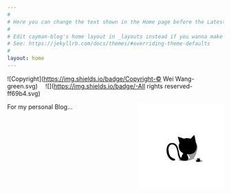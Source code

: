 ```yaml
---
#
# Here you can change the text shown in the Home page before the Latest Posts section.
#
# Edit cayman-blog's home layout in _layouts instead if you wanna make some changes
# See: https://jekyllrb.com/docs/themes/#overriding-theme-defaults
#
layout: home
---
```

![Copyright](https://img.shields.io/badge/Copyright-© Wei Wang-green.svg) &emsp;![](https://img.shields.io/badge/-All rights reserved-ff69b4.svg)

<img src='https://raw.githubusercontent.com/NoNo721/Pictures/master/IMG_4222.JPG' alt="Wei Wang's Photo" title="Wei Wang's Photo" style='float:right;'/>

For my personal Blog...
